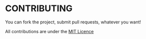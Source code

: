 # CONTRIBUTING

You can fork the project, submit pull requests, whatever you want!

All contributions are under the [MIT Licence](https://choosealicense.com/licenses/mit/)